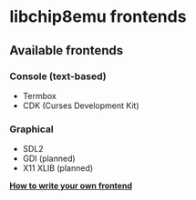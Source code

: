 # libchip8emu frontends

## Available frontends

### Console (text-based)

* Termbox
* CDK (Curses Development Kit)

### Graphical

* SDL2
* GDI (planned)
* X11 XLIB (planned)

[**How to write your own frontend**](../libchip8emu)

